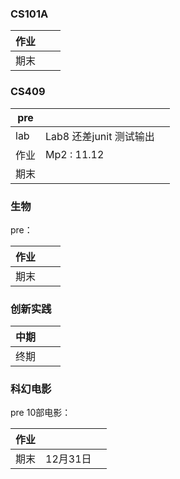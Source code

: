 ### CS101A

| 作业 |      |      |
| ---- | ---- | ---- |
| 期末 |      |      |

### CS409

| pre  |             |      |
| ---- | ----------- | ---- |
| lab  | Lab8 还差junit 测试输出       |      |
| 作业 | Mp2 : 11.12 |      |
| 期末 |             |      |

### 生物

pre：

| 作业 |      |      |
| ---- | ---- | ---- |
| 期末 |      |      |

### 创新实践

| 中期 |      |      |
| ---- | ---- | ---- |
| 终期 |      |      |

### 科幻电影

pre 10部电影：

| 作业 |          |      |
| ---- | -------- | ---- |
| 期末 | 12月31日 |      |

### 
